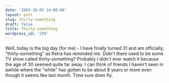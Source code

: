 ```yaml
---
date: '2003-10-03 14:00:00'
layout: post
slug: thirty-something
draft: false
title: Thirty-something
wordpress_id: '299'
---
```


Well, today is the big day (for me) - I have finally turned 31 and am officially, "thirty-something" as Ketra has reminded me. Didn't there used to be some TV show called thirty-something? Probably I didn't ever watch it because the age of 30 seemed quite far away. I can think of friends I haven't seen in awhile where the "while" has gotten to be about 8 years or more even though it seems like last month. Time sure does fly.

